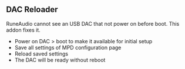 DAC Reloader
---

RuneAudio cannot see an USB DAC that not power on before boot. This addon fixes it.
- Power on DAC > boot to make it available for initial setup
- Save all settings of MPD configuration page
- Reload saved settings
- The DAC will be ready without reboot
